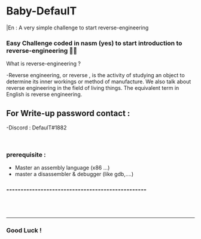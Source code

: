 # Baby-DefaulT
|En : A very simple challenge to start reverse-engineering

### Easy Challenge coded in nasm (yes) to start introduction to reverse-engineering 👨‍💻

What is reverse-engineering ? 

-Reverse engineering, or reverse , is the activity of studying an object to determine its inner workings or method of manufacture. We also talk about reverse engineering in the field of living things. The equivalent term in English is reverse engineering.

## For Write-up password contact :

-Discord : DefaulT#1882

<br />

### prerequisite :
- Master an assembly language (x86 ...)
- master a disassembler & debugger (like gdb,....)

### -------------------------------------------------

<br />
<br />

---
### Good Luck !
